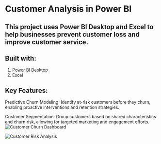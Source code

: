 # **Customer Analysis in Power BI**

## This project uses Power BI Desktop and Excel to help businesses prevent customer loss and improve customer service.

## **Built with:**
1. Power BI Desktop
2. Excel

## **Key Features:**
Predictive Churn Modeling: Identify at-risk customers before they churn, enabling proactive interventions and retention strategies.

Customer Segmentation: Group customers based on shared characteristics and churn risk, allowing for targeted marketing and engagement efforts.
![Customer Churn Dashboard](https://github.com/DataVizExpert-Sham/Predictive-Customer-Analytics-in-Power-BI/assets/151017676/e91b9651-b26e-4ca0-af99-feb91311f5dd)



![Customer Risk Analysis](https://github.com/DataVizExpert-Sham/Predictive-Customer-Analytics-in-Power-BI/assets/151017676/17438de8-0003-488f-8c98-5e2e918bd4b7)

